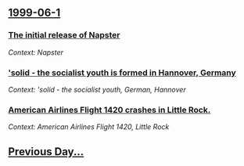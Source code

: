 ## [1999-06-1](/news/1999/06/1/index.md)

### [ The initial release of Napster](/news/1999/06/1/the-initial-release-of-napster.md)
_Context: Napster_

### [ 'solid - the socialist youth is formed in Hannover, Germany](/news/1999/06/1/solid-the-socialist-youth-is-formed-in-hannover-germany.md)
_Context: 'solid - the socialist youth, German, Hannover_

### [ American Airlines Flight 1420 crashes in Little Rock.](/news/1999/06/1/american-airlines-flight-1420-crashes-in-little-rock.md)
_Context: American Airlines Flight 1420, Little Rock_

## [Previous Day...](/news/1999/05/31/index.md)

